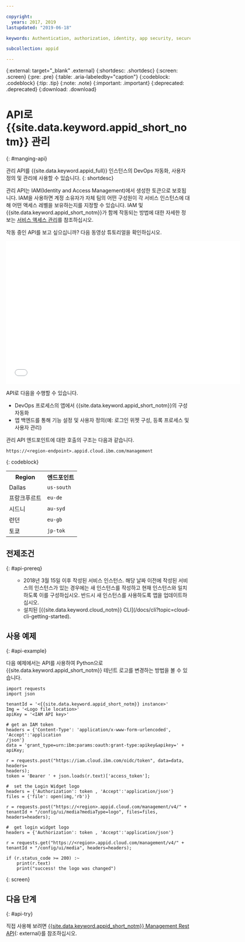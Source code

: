 ```yaml
---

copyright:
  years: 2017, 2019
lastupdated: "2019-06-18"

keywords: Authentication, authorization, identity, app security, secure, application identity, app to app, access token

subcollection: appid

---
```


{:external: target="_blank" .external}
{:shortdesc: .shortdesc}
{:screen: .screen}
{:pre: .pre}
{:table: .aria-labeledby="caption"}
{:codeblock: .codeblock}
{:tip: .tip}
{:note: .note}
{:important: .important}
{:deprecated: .deprecated}
{:download: .download}

# API로 {{site.data.keyword.appid_short_notm}} 관리
{: #manging-api}

관리 API를 {{site.data.keyword.appid_full}} 인스턴스의 DevOps 자동화, 사용자 정의 및 관리에 사용할 수 있습니다.
{: shortdesc}

관리 API는 IAM(Identity and Access Management)에서 생성한 토큰으로 보호됩니다. IAM을 사용하면 계정 소유자가 자체 팀의 어떤 구성원이 각 서비스 인스턴스에 대해 어떤 액세스 레벨을 보유하는지를 지정할 수 있습니다. IAM 및 {{site.data.keyword.appid_short_notm}}가 함께 작동되는 방법에 대한 자세한 정보는 [서비스 액세스 관리](/docs/services/appid?topic=appid-service-access-management)를 참조하십시오.


작동 중인 API를 보고 싶으십니까? 다음 동영상 튜토리얼을 확인하십시오.

<iframe class="embed-responsive-item" id="about-appid-api" title="{{site.data.keyword.appid_short_notm}} API 정보" type="text/html" width="640" height="390" src="//www.youtube.com/embed/b2ABxvAdGg0?rel=0" frameborder="0" webkitallowfullscreen mozallowfullscreen allowfullscreen> </iframe>


API로 다음을 수행할 수 있습니다.
* DevOps 프로세스의 앱에서 {{site.data.keyword.appid_short_notm}}의 구성 자동화
* 앱 백엔드를 통해 기능 설정 및 사용자 정의(예: 로그인 위젯 구성, 등록 프로세스 및 사용자 관리)


관리 API 엔드포인트에 대한 호출의 구조는 다음과 같습니다.

```
https://<region-endpoint>.appid.cloud.ibm.com/management
```
{: codeblock}


<table>
  <tr>
    <th>Region</th>
    <th>엔드포인트</th>
  </tr>
  <tr>
    <td>Dallas</td>
    <td><code>us-south</code></td>
  </tr>
  <tr>
    <td>프랑크푸르트</td>
    <td><code>eu-de</code></td>
  </tr>
  <tr>
    <td>시드니</td>
    <td><code>au-syd</code></td>
  </tr>
  <tr>
    <td>런던</td>
    <td><code>eu-gb</code></td>
  </tr>
  <tr>
    <td>토쿄</td>
    <td><code>jp-tok</code></td>
  </tr>
</table>



## 전제조건
{: #api-prereq}

<ul><ul><li>2018년 3월 15일 이후 작성된 서비스 인스턴스. 해당 날짜 이전에 작성된 서비스의 인스턴스가 있는 경우에는 새 인스턴스를 작성하고 현재 인스턴스와 일치하도록 이를 구성하십시오. 반드시 새 인스턴스를 사용하도록 앱을 업데이트하십시오.</li>
<li>설치된 [{{site.data.keyword.cloud_notm}} CLI](/docs/cli?topic=cloud-cli-getting-started).</li></ul></ul>

## 사용 예제
{: #api-example}

다음 예제에서는 API를 사용하여 Python으로 {{site.data.keyword.appid_short_notm}} 테넌트 로고를 변경하는 방법을 볼 수 있습니다.

```
import requests
import json

tenantId = '<{{site.data.keyword.appid_short_notm}} instance>'
Img = '<Logo file location>'
apiKey = '<IAM API key>'

# get an IAM token
headers = {'Content-Type': 'application/x-www-form-urlencoded', 'Accept':'application
/json'}
data = 'grant_type=urn:ibm:params:oauth:grant-type:apikey&apikey=' + apiKey;

r = requests.post("https://iam.cloud.ibm.com/oidc/token", data=data, headers=
headers);
token = 'Bearer ' + json.loads(r.text)['access_token'];

#  set the Login Widget logo
headers = {'Authorization': token , 'Accept':'application/json'}
files = {'file': open(img,'rb')}

r = requests.post("https://<region>.appid.cloud.com/management/v4/" + tenantId + "/config/ui/media?mediaType=logo", files=files, headers=headers);

#  get login widget logo
headers = {'Authorization': token , 'Accept':'application/json'}

r = requests.get("https://<region>.appid.cloud.com/management/v4/" + tenantId + "/config/ui/media", headers=headers);

if (r.status_code >= 200) :~
    print(r.text)
    print("success! the logo was changed")
```
{: screen}


## 다음 단계
{: #api-try}

직접 사용해 보려면 [{{site.data.keyword.appid_short_notm}} Management Rest API](https://us-south.appid.cloud.ibm.com/swagger-ui/#/){: external}를 참조하십시오.
